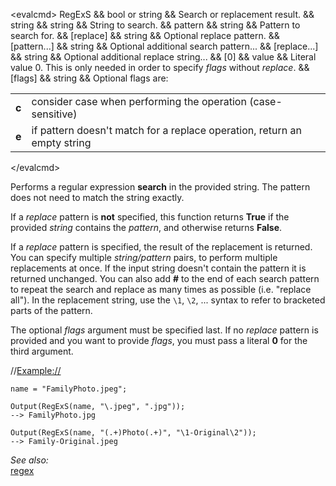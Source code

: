 \<evalcmd\> RegExS && bool or string && Search or replacement result. && string && string && String to search. && pattern && string && Pattern to search for. && \[replace\] && string && Optional replace pattern. && \[pattern...\] && string && Optional additional search pattern... && \[replace...\] && string && Optional additional replace string... && \[0\] && value && Literal value 0. This is only needed in order to specify *flags* without *replace*. && \[flags\] && string && Optional flags are:

|       |                                                                          |
|-------|--------------------------------------------------------------------------|
| **c** | consider case when performing the operation (case-sensitive)             |
| **e** | if pattern doesn't match for a replace operation, return an empty string |

\</evalcmd\>

Performs a regular expression **search** in the provided string. The pattern does not need to match the string exactly.

If a *replace* pattern is **not** specified, this function returns **True** if the provided *string* contains the *pattern*, and otherwise returns **False**.

If a *replace* pattern is specified, the result of the replacement is returned. You can specify multiple *string/pattern* pairs, to perform multiple replacements at once. If the input string doesn't contain the pattern it is returned unchanged. You can also add **\#** to the end of each search pattern to repeat the search and replace as many times as possible (i.e. "replace all"). In the replacement string, use the `\1`, `\2`, ... syntax to refer to bracketed parts of the pattern.

The optional *flags* argument must be specified last. If no *replace* pattern is provided and you want to provide *flags*, you must pass a literal **0** for the third argument.

//<Example://>

    name = "FamilyPhoto.jpeg";

    Output(RegExS(name, "\.jpeg", ".jpg"));
    --> FamilyPhoto.jpg

    Output(RegExS(name, "(.+)Photo(.+)", "\1-Original\2"));
    --> Family-Original.jpeg

*See also:*  
[regex](regex.md)
